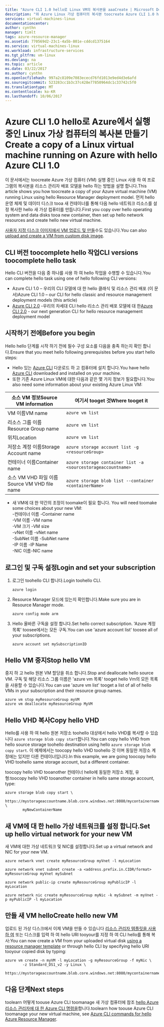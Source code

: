 ```yaml
---
title: "Azure CLI 1.0 hello로 Linux VM의 복사본을 aaaCreate | Microsoft Docs"
description: "와 Azure Linux 가상 컴퓨터의 복사본 toocreate Azure CLI 1.0 hello 리소스 관리자 배포 모델에서 hello 하는 방법에 대해 알아봅니다"
services: virtual-machines-linux
documentationcenter: 
author: cynthn
manager: timlt
tags: azure-resource-manager
ms.assetid: 770569d2-23c1-4a5b-801e-cddcd1375164
ms.service: virtual-machines-linux
ms.workload: infrastructure-services
ms.tgt_pltfrm: vm-linux
ms.devlang: na
ms.topic: article
ms.date: 03/22/2017
ms.author: cynthn
ms.openlocfilehash: 997a2c8109e7083ececd76fd1013e9ed4d3e6afd
ms.sourcegitcommit: 523283cc1b3c37c428e77850964dc1c33742c5f0
ms.translationtype: MT
ms.contentlocale: ko-KR
ms.lasthandoff: 10/06/2017
---
```

# <a name="create-a-copy-of-a-linux-virtual-machine-running-on-azure-with-hello-azure-cli-10"></a><span data-ttu-id="602da-103">Azure CLI 1.0 hello로 Azure에서 실행 중인 Linux 가상 컴퓨터의 복사본 만들기</span><span class="sxs-lookup"><span data-stu-id="602da-103">Create a copy of a Linux virtual machine running on Azure with hello Azure CLI 1.0</span></span>
<span data-ttu-id="602da-104">이 문서에서는 toocreate Azure 가상 컴퓨터 (VM) 실행 중인 Linux 사용 하 여 프로그램의 복사본을 리소스 관리자 배포 모델을 hello 하는 방법을 설명 합니다.</span><span class="sxs-lookup"><span data-stu-id="602da-104">This article shows you how toocreate a copy of your Azure virtual machine (VM) running Linux using hello Resource Manager deployment model.</span></span> <span data-ttu-id="602da-105">먼저 hello 운영 체제 및 데이터 디스크 tooa 새 컨테이너를 통해 다음 hello 네트워크 리소스를 설정 복사한 hello 새 가상 컴퓨터를 만듭니다.</span><span class="sxs-lookup"><span data-stu-id="602da-105">First you copy over hello operating system and data disks tooa new container, then set up hello network resources and create hello new virtual machine.</span></span>

<span data-ttu-id="602da-106">[사용자 지정 디스크 이미지에서 VM 업로드 및 만들](upload-vhd.md?toc=%2fazure%2fvirtual-machines%2flinux%2ftoc.json)수도 있습니다.</span><span class="sxs-lookup"><span data-stu-id="602da-106">You can also [upload and create a VM from custom disk image](upload-vhd.md?toc=%2fazure%2fvirtual-machines%2flinux%2ftoc.json).</span></span>

## <a name="cli-versions-toocomplete-hello-task"></a><span data-ttu-id="602da-107">CLI 버전 toocomplete hello 작업</span><span class="sxs-lookup"><span data-stu-id="602da-107">CLI versions toocomplete hello task</span></span>
<span data-ttu-id="602da-108">Hello CLI 버전을 다음 중 하나를 사용 하 여 hello 작업을 수행할 수 있습니다.</span><span class="sxs-lookup"><span data-stu-id="602da-108">You can complete hello task using one of hello following CLI versions:</span></span>

- <span data-ttu-id="602da-109">Azure CLI 1.0 – 우리의 CLI 모델에 대 한 hello 클래식 및 리소스 관리 배포 (이 문서)</span><span class="sxs-lookup"><span data-stu-id="602da-109">Azure CLI 1.0 – our CLI for hello classic and resource management deployment models (this article)</span></span>
- <span data-ttu-id="602da-110">[Azure CLI 2.0](copy-vm.md?toc=%2fazure%2fvirtual-machines%2flinux%2ftoc.json) -우리의 차세대 CLI hello 리소스 관리 배포 모델에 대 한</span><span class="sxs-lookup"><span data-stu-id="602da-110">[Azure CLI 2.0](copy-vm.md?toc=%2fazure%2fvirtual-machines%2flinux%2ftoc.json) - our next generation CLI for hello resource management deployment model</span></span>

## <a name="before-you-begin"></a><span data-ttu-id="602da-111">시작하기 전에</span><span class="sxs-lookup"><span data-stu-id="602da-111">Before you begin</span></span>
<span data-ttu-id="602da-112">Hello hello 단계를 시작 하기 전에 필수 구성 요소를 다음을 충족 하는지 확인 합니다.</span><span class="sxs-lookup"><span data-stu-id="602da-112">Ensure that you meet hello following prerequisites before you start hello steps:</span></span>

* <span data-ttu-id="602da-113">Hello 있는 [Azure CLI](../../cli-install-nodejs.md) 다운로드 하 고 컴퓨터에 설치 합니다.</span><span class="sxs-lookup"><span data-stu-id="602da-113">You have hello [Azure CLI](../../cli-install-nodejs.md) downloaded and installed on your machine.</span></span> 
* <span data-ttu-id="602da-114">또한 기존 Azure Linux VM에 대한 다음과 같은 몇 가지 정보가 필요합니다.</span><span class="sxs-lookup"><span data-stu-id="602da-114">You also need some information about your existing Azure Linux VM:</span></span>

| <span data-ttu-id="602da-115">소스 VM 정보</span><span class="sxs-lookup"><span data-stu-id="602da-115">Source VM information</span></span> | <span data-ttu-id="602da-116">여기서 tooget 것</span><span class="sxs-lookup"><span data-stu-id="602da-116">Where tooget it</span></span> |
| --- | --- |
| <span data-ttu-id="602da-117">VM 이름</span><span class="sxs-lookup"><span data-stu-id="602da-117">VM name</span></span> |`azure vm list` |
| <span data-ttu-id="602da-118">리소스 그룹 이름</span><span class="sxs-lookup"><span data-stu-id="602da-118">Resource Group name</span></span> |`azure vm list` |
| <span data-ttu-id="602da-119">위치</span><span class="sxs-lookup"><span data-stu-id="602da-119">Location</span></span> |`azure vm list` |
| <span data-ttu-id="602da-120">저장소 계정 이름</span><span class="sxs-lookup"><span data-stu-id="602da-120">Storage Account name</span></span> |`azure storage account list -g <resourceGroup>` |
| <span data-ttu-id="602da-121">컨테이너 이름</span><span class="sxs-lookup"><span data-stu-id="602da-121">Container name</span></span> |`azure storage container list -a <sourcestorageaccountname>` |
| <span data-ttu-id="602da-122">소스 VM VHD 파일 이름</span><span class="sxs-lookup"><span data-stu-id="602da-122">Source VM VHD file name</span></span> |`azure storage blob list --container <containerName>` |

* <span data-ttu-id="602da-123">새 VM에 대 한 약간의 조정이 toomake이 필요 합니다.   </span><span class="sxs-lookup"><span data-stu-id="602da-123">You will need toomake some choices about your new VM:    </span></span><br> <span data-ttu-id="602da-124">-컨테이너 이름    </span><span class="sxs-lookup"><span data-stu-id="602da-124">-Container name    </span></span><br> <span data-ttu-id="602da-125">-VM 이름    </span><span class="sxs-lookup"><span data-stu-id="602da-125">-VM name    </span></span><br> <span data-ttu-id="602da-126">-VM 크기    </span><span class="sxs-lookup"><span data-stu-id="602da-126">-VM size    </span></span><br> <span data-ttu-id="602da-127">-vNet 이름    </span><span class="sxs-lookup"><span data-stu-id="602da-127">-vNet name    </span></span><br> <span data-ttu-id="602da-128">-SubNet 이름    </span><span class="sxs-lookup"><span data-stu-id="602da-128">-SubNet name    </span></span><br> <span data-ttu-id="602da-129">-IP 이름    </span><span class="sxs-lookup"><span data-stu-id="602da-129">-IP Name    </span></span><br> <span data-ttu-id="602da-130">-NIC 이름</span><span class="sxs-lookup"><span data-stu-id="602da-130">-NIC name</span></span>

## <a name="login-and-set-your-subscription"></a><span data-ttu-id="602da-131">로그인 및 구독 설정</span><span class="sxs-lookup"><span data-stu-id="602da-131">Login and set your subscription</span></span>
1. <span data-ttu-id="602da-132">로그인 toohello CLI 합니다.</span><span class="sxs-lookup"><span data-stu-id="602da-132">Login toohello CLI.</span></span>

    ```azurecli
    azure login
    ```
2. <span data-ttu-id="602da-133">Resource Manager 모드에 있는지 확인합니다.</span><span class="sxs-lookup"><span data-stu-id="602da-133">Make sure you are in Resource Manager mode.</span></span>

    ```azurecli
    azure config mode arm
    ```
3. <span data-ttu-id="602da-134">Hello 올바른 구독을 설정 합니다.</span><span class="sxs-lookup"><span data-stu-id="602da-134">Set hello correct subscription.</span></span> <span data-ttu-id="602da-135">'Azure 계정 목록' toosee에서는 모든 구독.</span><span class="sxs-lookup"><span data-stu-id="602da-135">You can use 'azure account list' toosee all of your subscriptions.</span></span>

    ```azurecli
    azure account set mySubscriptionID
    ```

## <a name="stop-hello-vm"></a><span data-ttu-id="602da-136">Hello VM 중지</span><span class="sxs-lookup"><span data-stu-id="602da-136">Stop hello VM</span></span>
<span data-ttu-id="602da-137">중지 하 고 hello 원본 VM 할당을 취소 합니다.</span><span class="sxs-lookup"><span data-stu-id="602da-137">Stop and deallocate hello source VM.</span></span> <span data-ttu-id="602da-138">구독 및 해당 리소스 그룹 이름은 'azure vm 목록' tooget hello Vm의 모든 목록을 사용할 수 있습니다.</span><span class="sxs-lookup"><span data-stu-id="602da-138">You can use 'azure vm list' tooget a list of all of hello VMs in your subscription and their resource group names.</span></span>

```azurecli
azure vm stop myResourceGroup myVM
azure vm deallocate myResourceGroup MyVM
```


## <a name="copy-hello-vhd"></a><span data-ttu-id="602da-139">Hello VHD 복사</span><span class="sxs-lookup"><span data-stu-id="602da-139">Copy hello VHD</span></span>
<span data-ttu-id="602da-140">Hello를 사용 하 여 hello 원본 저장소 toohello 대상에서 hello VHD를 복사할 수 있습니다 `azure storage blob copy start`합니다.</span><span class="sxs-lookup"><span data-stu-id="602da-140">You can copy hello VHD from hello source storage toohello destination using hello `azure storage blob copy start`.</span></span> <span data-ttu-id="602da-141">이 예제에서는 toocopy hello VHD toohello 것 이며 동일한 저장소 계정에는 있지만 다른 컨테이너입니다.</span><span class="sxs-lookup"><span data-stu-id="602da-141">In this example, we are going toocopy hello VHD toohello same storage account, but a different container.</span></span>

<span data-ttu-id="602da-142">toocopy hello VHD tooanother 컨테이너 hello에 동일한 저장소 계정, 유형:</span><span class="sxs-lookup"><span data-stu-id="602da-142">toocopy hello VHD tooanother container in hello same storage account, type:</span></span>

```azurecli
azure storage blob copy start \
        https://mystorageaccountname.blob.core.windows.net:8080/mycontainername/myVHD.vhd \
        myNewContainerName
```

## <a name="set-up-hello-virtual-network-for-your-new-vm"></a><span data-ttu-id="602da-143">새 VM에 대 한 hello 가상 네트워크를 설정 합니다.</span><span class="sxs-lookup"><span data-stu-id="602da-143">Set up hello virtual network for your new VM</span></span>
<span data-ttu-id="602da-144">새 VM에 대한 가상 네트워크 및 NIC를 설정합니다.</span><span class="sxs-lookup"><span data-stu-id="602da-144">Set up a virtual network and NIC for your new VM.</span></span> 

```azurecli
azure network vnet create myResourceGroup myVnet -l myLocation

azure network vnet subnet create -a <address.prefix.in.CIDR/format> myResourceGroup myVnet mySubnet

azure network public-ip create myResourceGroup myPublicIP -l myLocation

azure network nic create myResourceGroup myNic -k mySubnet -m myVnet -p myPublicIP -l myLocation
```


## <a name="create-hello-new-vm"></a><span data-ttu-id="602da-145">만들 새 VM hello</span><span class="sxs-lookup"><span data-stu-id="602da-145">Create hello new VM</span></span>
<span data-ttu-id="602da-146">업로드 된 가상 디스크에서 이제 VM을 만들 수 있습니다 [리소스 관리자 템플릿을 사용 하 여](https://github.com/Azure/azure-quickstart-templates/tree/master/201-vm-from-specialized-vhd) 또는 디스크를 입력 하 여 hello URI tooyour를 지정 하 여 CLI hello를 통해 복사:</span><span class="sxs-lookup"><span data-stu-id="602da-146">You can now create a VM from your uploaded virtual disk [using a resource manager template](https://github.com/Azure/azure-quickstart-templates/tree/master/201-vm-from-specialized-vhd) or through hello CLI by specifying hello URI tooyour copied disk by typing:</span></span>

```azurecli
azure vm create -n myVM -l myLocation -g myResourceGroup -f myNic \
        -z Standard_DS1_v2 -y Linux \
        https://mystorageaccountname.blob.core.windows.net:8080/mycontainername/myVHD.vhd 
```



## <a name="next-steps"></a><span data-ttu-id="602da-147">다음 단계</span><span class="sxs-lookup"><span data-stu-id="602da-147">Next steps</span></span>
<span data-ttu-id="602da-148">toolearn 어떻게 toouse Azure CLI toomanage 새 가상 컴퓨터에 참조 [hello Azure 리소스 관리자에 대 한 Azure CLI 명령을](../azure-cli-arm-commands.md)합니다.</span><span class="sxs-lookup"><span data-stu-id="602da-148">toolearn how toouse Azure CLI toomanage your new virtual machine, see [Azure CLI commands for hello Azure Resource Manager](../azure-cli-arm-commands.md).</span></span>

